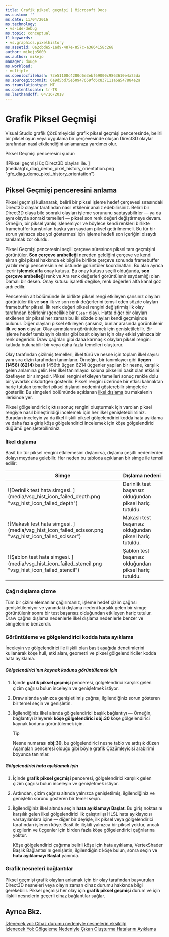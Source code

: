 ```yaml
---
title: Grafik piksel geçmişi | Microsoft Docs
ms.custom: ''
ms.date: 11/04/2016
ms.technology:
- vs-ide-debug
ms.topic: conceptual
f1_keywords:
- vs.graphics.pixelhistory
ms.assetid: 0a2cbde5-1ad9-487e-857c-a3664158c268
author: mikejo5000
ms.author: mikejo
manager: douge
ms.workload:
- multiple
ms.openlocfilehash: 73e51108c4280d6e3ebf69000c9863610e4a25da
ms.sourcegitcommit: 6a9d5bd75e50947659fd6c837111a6a547884e2a
ms.translationtype: MT
ms.contentlocale: tr-TR
ms.lasthandoff: 04/16/2018
---
```

# <a name="graphics-pixel-history"></a>Grafik Piksel Geçmişi
Visual Studio grafik Çözümleyicisi grafik piksel geçmişi penceresinde, belirli bir piksel oyun veya uygulama bir çerçevesinde oluşan Direct3D olaylar tarafından nasıl etkilendiğini anlamanıza yardımcı olur.  
  
 Piksel Geçmişi penceresini şudur:  
  
 ![Piksel geçmişi üç Direct3D olayları ile. ] (media/gfx_diag_demo_pixel_history_orientation.png "gfx_diag_demo_pixel_history_orientation")  
  
## <a name="understanding-the-pixel-history-window"></a>Piksel Geçmişi penceresini anlama  
 Piksel geçmişi kullanarak, belirli bir piksel işleme hedef çerçevesi sırasındaki Direct3D olaylar tarafından nasıl etkilenir analiz edebilirsiniz. Belirli bir Direct3D olaya bile sonraki olayları işleme sorununu saptayabilirler — ya da aynı olayda sonraki temelleri — piksel son renk değeri değiştirmeye devam. Örneğin, bir piksel yanlış işlenemiyor ve böylece kendi renkleri birlikte framebuffer karıştırılan başka yarı saydam piksel getirilmemeli. Bu tür bir sorun yalnızca size yol göstermesi için işleme hedefi son içeriğini olsaydı tanılamak zor olurdu.  
  
 Piksel Geçmişi penceresini seçili çerçeve süresince piksel tam geçmişini görüntüler. **Son çerçeve arabelleği** nereden geldiğini çerçeve ve kendi ekran gibi piksel hakkında ek bilgi ile birlikte çerçeve sonunda framebuffer yazılır rengi penceresinin en üstünde görüntüler koordinatları. Bu alan ayrıca içerir **işlemek alfa** onay kutusu. Bu onay kutusu seçili olduğunda, **son çerçeve arabelleği** renk ve Ara renk değerleri görüntülenir saydamlığı olan Damalı bir desen. Onay kutusu işaretli değilse, renk değerleri alfa kanal göz ardı edilir.  
  
 Pencerenin alt bölümünde ile birlikte piksel rengi etkileyen şansınız olayları görüntüler **ilk** ve **son** ilk ve son renk değerlerini temsil eden sözde olayları framebuffer piksel. İlk renk değeri piksel rengini değiştirmiş ilk olay tarafından belirlenir (genellikle bir `Clear` olay). Hatta diğer bir olayları etkilenen bir piksel her zaman bu iki sözde olayları kendi geçmişinde bulunur. Diğer olayları piksel etkileyen şansınız, bunlar arasında görüntülenir **ilk** ve **son** olaylar. Olay ayrıntılarını görüntülemek için genişletilebilir. Bir işleme hedef temizleyin olanlar gibi basit olayları için olay etkisi yalnızca bir renk değeridir. Draw çağrıları gibi daha karmaşık olayları piksel rengini katkıda bulunabilir bir veya daha fazla temelleri oluşturur.  
  
 Olay tarafından çizilmiş temelleri, ilkel türü ve nesne için toplam ilkel sayısı yanı sıra dizin tarafından tanımlanır. Örneğin, bir tanımlayıcı gibi **üçgen (1456) (6214)** basit 1456th üçgen 6214 üçgenler yapılan bir nesne, karşılık gelen anlamına gelir. Her ilkel tanımlayıcı soluna pikselini basit olan etkisini özetleyen bir simgedir. Piksel rengini etkileyen temelleri sonuç renkle dolu bir yuvarlak dikdörtgen gösterilir. Piksel rengini üzerinde bir etkisi kalmaktan hariç tutulan temelleri piksel dışlandı nedenini gösterebilir simgelerle gösterilir. Bu simgeleri bölümünde açıklanan [ilkel dışlama](#exclusion) bu makalenin ilerisinde yer.  
  
 Piksel gölgelendirici çıktısı sonuç rengini oluşturmak için varolan piksel rengiyle nasıl birleştirildiği incelemek için her ilkel genişletebilirsiniz. Buradan inceleyin ya da ilkel ilişkili piksel gölgelendirici kodda hata ayıklama ve daha fazla giriş köşe gölgelendirici incelemek için köşe gölgelendirici düğümü genişletebilirsiniz.  
  
###  <a name="exclusion"></a> İlkel dışlama  
 Basit bir tür piksel rengini etkilemesini dışlanırsa, dışlama çeşitli nedenlerden dolayı meydana gelebilir. Her neden bu tabloda açıklanan bir simge ile temsil edilir:  
  
|Simge|Dışlama nedeni|  
|----------|--------------------------|  
|![Derinlik test hata simgesi. ] (media/vsg_hist_icon_failed_depth.png "vsg_hist_icon_failed_depth")|Derinlik test başarısız olduğundan piksel hariç tutuldu.|  
|![Makaslı test hata simgesi. ] (media/vsg_hist_icon_failed_scissor.png "vsg_hist_icon_failed_scissor")|Makaslı test başarısız olduğundan piksel hariç tutuldu.|  
|![Şablon test hata simgesi. ] (media/vsg_hist_icon_failed_stencil.png "vsg_hist_icon_failed_stencil")|Şablon test başarısız olduğundan piksel hariç tutuldu.|  
  
### <a name="draw-call-exclusion"></a>Çağrı dışlama çizme  
 Tüm bir çizim elemanlar çağırırsanız, işleme hedef çizim çağrısı genişletilemiyor ve yanındaki dışlama nedeni karşılık gelen bir simge görüntülenir sonra bir test başarısız olduğundan etkileyen hariç tutulur. Draw çağrısı dışlama nedenlerle ilkel dışlama nedenlerle benzer ve simgelerine benzerdir.  
  
### <a name="viewing-and-debugging-shader-code"></a>Görüntüleme ve gölgelendirici kodda hata ayıklama  
 İnceleyin ve gölgelendirici ile ilişkili olan basit aşağıda denetimlerini kullanarak köşe hull, etki alanı, geometri ve piksel gölgelendiriciler kodda hata ayıklama.  
  
##### <a name="to-view-a-shaders-source-code"></a>Gölgelendirici'nın kaynak kodunu görüntülemek için  
  
1.  İçinde **grafik piksel geçmişi** penceresi, gölgelendirici karşılık gelen çizim çağrısı bulun inceleyin ve genişletmek istiyor.  
  
2.  Draw altında yalnızca genişletilmiş çağrısı, ilgilendiğiniz sorun gösteren bir temel seçin ve genişletin.  
  
3.  İlgilendiğiniz ilkel altında gölgelendirici başlık bağlantıyı — Örneğin, bağlantıyı izleyerek **köşe gölgelendirici obj:30** köşe gölgelendirici kaynak kodunu görüntülemek için.  
  
    > [!TIP]
    >  Nesne numarası **obj:30**, bu gölgelendirici nesne tablo ve ardışık düzen Aşamaları penceresi olduğu gibi böyle grafik Çözümleyicisi arabirimi boyunca tanımlar.  
  
##### <a name="to-debug-a-shader"></a>Gölgelendirici hata ayıklamak için  
  
1.  İçinde **grafik piksel geçmişi** penceresi, gölgelendirici karşılık gelen çizim çağrısı bulun inceleyin ve genişletmek istiyor.  
  
2.  Ardından, çizim çağrısı altında yalnızca genişletilmiş, ilgilendiğiniz ve genişletin sorunu gösteren bir temel seçin.  
  
3.  İlgilendiğiniz ilkel altında seçin **hata ayıklamayı Başlat**. Bu giriş noktasını karşılık gelen ilkel gölgelendirici ilk çalıştırılışı HLSL hata ayıklayıcısı varsayılanlara içine — diğer bir deyişle, ilk piksel veya gölgelendirici tarafından işlenen köşe. Basit ile ilişkili yalnızca bir piksel yoktur, ancak çizgilerin ve üçgenler için birden fazla köşe gölgelendirici çağrılarına yoktur.  
  
     Köşe gölgelendirici çağırma belirli köşe için hata ayıklama, VertexShader Başlık Bağlantısı'nı genişletin, ilgilendiğiniz köşe bulun, sonra seçin ve **hata ayıklamayı Başlat** yanında.  
  
### <a name="links-to-graphics-objects"></a>Grafik nesneleri bağlantılar  
 Piksel geçmişi grafik olayları anlamak için bir olay tarafından başvurulan Direct3D nesneleri veya olayın zaman cihaz durumu hakkında bilgi gerekebilir. Piksel geçmişi her olay için **grafik piksel geçmişi** durum ve için ilişkili nesnelerin geçerli cihaz bağlantılar sağlar.  
  
## <a name="see-also"></a>Ayrıca Bkz.  
 [İzlenecek yol: Cihaz durumu nedeniyle nesnelerin eksikliği](walkthrough-missing-objects-due-to-device-state.md)   
 [İzlenecek Yol: Gölgeleme Nedeniyle Çıkan Oluşturma Hatalarını Ayıklama](walkthrough-debugging-rendering-errors-due-to-shading.md)